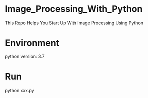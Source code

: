 # Image_Processing_With_Python
This Repo Helps You Start Up With Image Processing Using Python

<h1>Environment</h1>
<p>python version:   3.7 </p>

<h1>Run</h1>
<p>python xxx.py</p>
